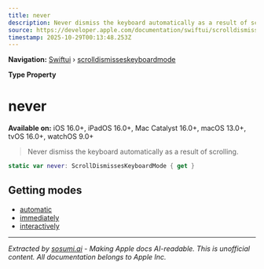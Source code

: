 ```yaml
---
title: never
description: Never dismiss the keyboard automatically as a result of scrolling.
source: https://developer.apple.com/documentation/swiftui/scrolldismisseskeyboardmode/never
timestamp: 2025-10-29T00:13:48.253Z
---
```


**Navigation:** [Swiftui](/documentation/swiftui) › [scrolldismisseskeyboardmode](/documentation/swiftui/scrolldismisseskeyboardmode)

**Type Property**

# never

**Available on:** iOS 16.0+, iPadOS 16.0+, Mac Catalyst 16.0+, macOS 13.0+, tvOS 16.0+, watchOS 9.0+

> Never dismiss the keyboard automatically as a result of scrolling.

```swift
static var never: ScrollDismissesKeyboardMode { get }
```

## Getting modes

- [automatic](/documentation/swiftui/scrolldismisseskeyboardmode/automatic)
- [immediately](/documentation/swiftui/scrolldismisseskeyboardmode/immediately)
- [interactively](/documentation/swiftui/scrolldismisseskeyboardmode/interactively)

---

*Extracted by [sosumi.ai](https://sosumi.ai) - Making Apple docs AI-readable.*
*This is unofficial content. All documentation belongs to Apple Inc.*
